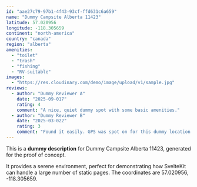 ```yaml
---
id: "aae27c79-97b1-4f43-93cf-ffd631c6a659"
name: "Dummy Campsite Alberta 11423"
latitude: 57.020956
longitude: -118.305659
continent: "north-america"
country: "canada"
region: "alberta"
amenities:
  - "toilet"
  - "trash"
  - "fishing"
  - "RV-suitable"
images:
  - "https://res.cloudinary.com/demo/image/upload/v1/sample.jpg"
reviews:
  - author: "Dummy Reviewer A"
    date: "2025-09-017"
    rating: 4
    comment: "A nice, quiet dummy spot with some basic amenities."
  - author: "Dummy Reviewer B"
    date: "2025-03-022"
    rating: 3
    comment: "Found it easily. GPS was spot on for this dummy location."
---
```


This is a **dummy description** for Dummy Campsite Alberta 11423, generated for the proof of concept.

It provides a serene environment, perfect for demonstrating how SvelteKit can handle a large number of static pages. The coordinates are 57.020956, -118.305659.
